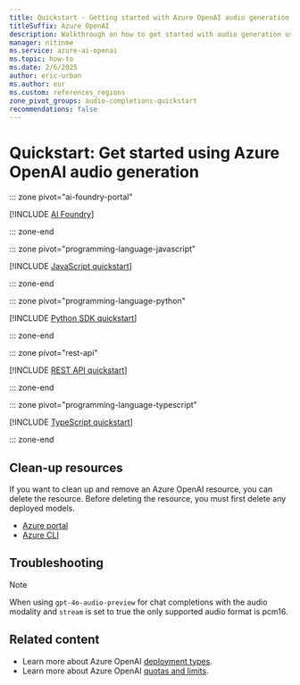 ```yaml
---
title: Quickstart - Getting started with Azure OpenAI audio generation
titleSuffix: Azure OpenAI
description: Walkthrough on how to get started with audio generation using Azure OpenAI.
manager: nitinme
ms.service: azure-ai-openai
ms.topic: how-to
ms.date: 2/6/2025
author: eric-urban
ms.author: eur
ms.custom: references_regions
zone_pivot_groups: audio-completions-quickstart
recommendations: false
---
```


# Quickstart: Get started using Azure OpenAI audio generation

::: zone pivot="ai-foundry-portal"

[!INCLUDE [AI Foundry](includes/audio-completions-ai-foundry.md)]

::: zone-end

::: zone pivot="programming-language-javascript"

[!INCLUDE [JavaScript quickstart](includes/audio-completions-javascript.md)]

::: zone-end

::: zone pivot="programming-language-python"

[!INCLUDE [Python SDK quickstart](includes/audio-completions-python.md)]

::: zone-end

::: zone pivot="rest-api"

[!INCLUDE [REST API quickstart](includes/audio-completions-rest.md)]

::: zone-end

::: zone pivot="programming-language-typescript"

[!INCLUDE [TypeScript quickstart](includes/audio-completions-typescript.md)]

::: zone-end

## Clean-up resources

If you want to clean up and remove an Azure OpenAI resource, you can delete the resource. Before deleting the resource, you must first delete any deployed models.

- [Azure portal](../multi-service-resource.md?pivots=azportal#clean-up-resources)
- [Azure CLI](../multi-service-resource.md?pivots=azcli#clean-up-resources)

## Troubleshooting

> [!NOTE]
> When using `gpt-4o-audio-preview` for chat completions with the audio modality and `stream` is set to true the only supported audio format is pcm16.

## Related content

* Learn more about Azure OpenAI [deployment types](./how-to/deployment-types.md).
* Learn more about Azure OpenAI [quotas and limits](quotas-limits.md).
